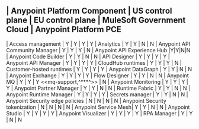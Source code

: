 | Anypoint Platform Component | US control plane | EU control plane | MuleSoft Government Cloud | Anypoint Platform PCE
-------------------------------------------------------------------------------------------------------------------------
| Access management | Y | Y | Y | Y
| Analytics | Y | Y | N | N
| Anypoint API Community Manager | Y | Y | Y | N
| Anypoint API Experience Hub |Y|Y|N|N
| Anypoint Code Builder | Y | Y | N | N
| API Designer | Y | Y | Y | Y
| Anypoint API Manager | Y | Y | Y | Y
| CloudHub runtimes | Y | Y | Y | N
| Customer-hosted runtimes | Y | Y | Y | Y
| Anypoint DataGraph | Y | Y | N | N
| Anypoint Exchange | Y | Y | Y | Y
| Flow Designer | Y | Y | N | N
| Anypoint MQ | Y | Y | Y <<mq-support,^***^>> | N
| Anypoint Monitoring | Y | Y | Y | Y
| Anypoint Partner Manager | Y | Y | N | N
| Runtime Fabric | Y | Y | N | N
| Anypoint Runtime Manager | Y | Y | Y | Y
| Secrets manager | Y | Y | N | N
| Anypoint Security edge policies | N | N | N | N
| Anypoint Security tokenization | N | N | N | N
| Anypoint Service Mesh| Y | Y | N | N
| Anypoint Studio | Y | Y | Y | Y
| Anypoint Visualizer | Y | Y | Y | Y
| RPA Manager | Y | Y | N | N
